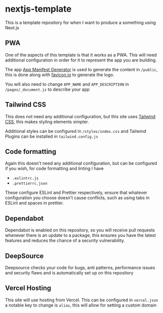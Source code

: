 # nextjs-template

This is a template repository for when I want to produce a something using Next.js

## PWA

One of the aspects of this template is that it works as a PWA. This will need additional configuration in order for it to represent the app you are building.

The app [App Manifest Generator](https://app-manifest.firebaseapp.com/) is used to generate the content in `/public`, this is done along with [favicon.io](https://favicon.io/favicon-generator/) to generate the logo.

You will also need to change `APP_NAME` and `APP_DESCRIPTION` in `/pages/_document.js` to describe your app

## Tailwind CSS

This does not need any additional configuration, but this site uses [Tailwind CSS](https://tailwindcss.com/), this makes styling elements simpler.

Additional styles can be configured in `/styles/index.css` and Tailwind Plugins can be installed in `tailwind.config.js`

## Code formatting

Again this doesn't need any additional configuration, but can be configured if you wish, for code formatting and linting I have

-   `.eslintrc.js`
-   `.prettierrc.json`

These configure ESLint and Prettier respectively, ensure that whatever configuration you choose doesn't cause conflicts, such as using tabs in ESLint and spaces in prettier.

## Dependabot
Dependabot is enabled on this repository, so you will receive pull requests whenever there is an update to a package, this ensures you have the latest features and reduces the chance of a security vulnerability.

## DeepSource 
Deepsource checks your code for bugs, anti patterns, performance issues and security flaws and is automatically set up on this repository

## Vercel Hosting
This site will use hosting from Vercel. This can be configured in `vercel.json` a notable key to change is `alias`, this will allow for setting a custom domain
